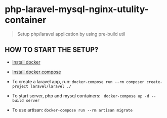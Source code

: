 # php-laravel-mysql-nginx-utulity-container

> Setup php/laravel application by using pre-build util

## HOW TO START THE SETUP?

- [Install docker](https://docs.docker.com/engine/install/ubuntu/)
- [Install docker compose](https://docs.docker.com/compose/install/)

- To create a laravel app, run: ```docker-compose run --rm composer create-project laravel/laravel ./ ```
- To start server, php and mysql containers: ``` docker-compose up -d --build server```
- To use artisan: ```docker-compose run --rm artisan migrate```
